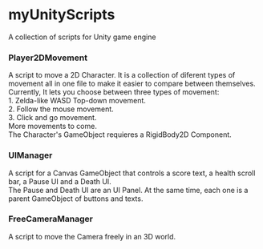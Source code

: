 # myUnityScripts
A collection of scripts for Unity game engine

### Player2DMovement    

A script to move a 2D Character. It is a collection of diferent types of movement all in one file to make it easier to compare between themselves. Currently, It lets you choose between three types of movement:    
    1. Zelda-like WASD Top-down movement.   
    2. Follow the mouse movement.   
    3. Click and go movement.       
More movements to come.   
The Character's GameObject requieres a RigidBody2D Component.   

### UIManager

A script for a Canvas GameObject that controls a score text, a health scroll bar, a Pause UI and a Death UI.   
The Pause and Death UI are an UI Panel. At the same time, each one is a parent GameObject of buttons and texts.    

### FreeCameraManager

A script to move the Camera freely in an 3D world.